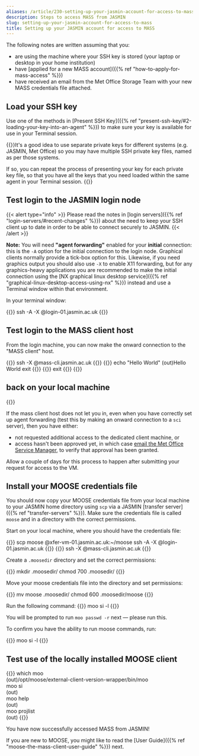 ```yaml
---
aliases: /article/230-setting-up-your-jasmin-account-for-access-to-mass
description: Steps to access MASS from JASMIN
slug: setting-up-your-jasmin-account-for-access-to-mass
title: Setting up your JASMIN account for access to MASS
---
```


The following notes are written assuming that you:

- are using the machine where your SSH key is stored (your laptop or desktop in your home institution)
- have [applied for a new MASS account]({{% ref "how-to-apply-for-mass-access" %}})
- have received an email from the Met Office Storage Team with your new MASS credentials file attached.

## Load your SSH key

Use one of the methods in [Present SSH Key]({{% ref "present-ssh-key/#2-loading-your-key-into-an-agent" %}}) to make sure your key is
available for use in your Terminal session.

{{<alert type="info">}}It's a good idea to use separate private keys for different systems 
(e.g. JASMIN, Met Office) so you may have multiple SSH private key files, named as per those systems.

If so, you can repeat the process of presenting your key for each private key file, so that you have all
the keys that you need loaded within the same agent in your Terminal session.
{{</alert>}}

## Test login to the JASMIN login node

{{< alert type="info" >}}
Please read the notes in [login servers]({{% ref "login-servers/#recent-changes" %}}) about the need to
keep your SSH client up to date in order to be able to connect securely to JASMIN.
{{< /alert >}}

**Note:** You will need **"agent forwarding"** enabled for your **initial** connection: this is the `-A` option for the initial connection to the login node. Graphical clients normally provide a tick-box option for this. Likewise, if you need graphics output you should also use `-X` to enable X11 forwarding, but for any graphics-heavy applications you are recommended to make the initial connection using the [NX graphical linux desktop service]({{% ref "graphical-linux-desktop-access-using-nx" %}}) instead and use a Terminal window within that environment.

In your terminal window:

{{<command user="localuser" host="localhost">}}
ssh -A -X <userid>@login-01.jasmin.ac.uk
{{</command>}}

## Test login to the MASS client host

From the login machine, you can now make the onward connection to the "MASS client" host.

{{<command user="user" host="login-01">}}
ssh -X <userid>@mass-cli.jasmin.ac.uk
{{</command>}}
{{<command user="user" host="mass-cli">}}
echo "Hello World"
(out)Hello World
exit
{{</command>}}
{{<command user="user" host="login-01">}}
exit
{{</command>}}
{{<command user="localuser" host="localhost">}}
## back on your local machine
{{</command>}}

If the mass client host does not let you in, even when you have correctly set up agent
forwarding (test this by making an onward connection to a `sci` server), then you have
either:

- not requested additional access to the dedicated client machine, or
- access hasn't been approved yet, in which case [email the Met Office Service Manager](mailto:monsoon@metoffice.gov.uk), to verify that approval has been granted.

Allow a couple of days for this process to happen after submitting your request for access to the VM.

## Install your MOOSE credentials file

You should now copy your MOOSE credentials file from your local machine to your JASMIN home directory
using `scp` via a JASMIN [transfer server]({{% ref "transfer-servers" %}}). Make sure the credentials file is called `moose` and in a directory with the correct permissions.

Start on your local machine, where you should have the credentials file:

{{<command user="user" host="localhost">}}
scp moose <userid>@xfer-vm-01.jasmin.ac.uk:~/moose
ssh -A -X <userid>@login-01.jasmin.ac.uk
{{</command>}}
{{<command user="user" host="login-01">}}
ssh -X <userid>@mass-cli.jasmin.ac.uk
{{</command>}}

Create a `.moosedir` directory and set the correct permissions:

{{<command user="user" host="mass-cli">}}
mkdir .moosedir/
chmod 700 .moosedir/
{{</command>}}

Move your moose credentials file into the directory and set permissions:

{{<command user="user" host="mass-cli">}}
mv moose .moosedir/
chmod 600 .moosedir/moose
{{</command>}}

Run the following command:
{{<command user="user" host="mass-cli">}}
moo si -l
{{</command>}}

You will be prompted to run `moo passwd -r` next — please run this.

To confirm you have the ability to run moose commands, run:

{{<command user="user" host="mass-cli">}}
moo si -l
{{</command>}}

## Test use of the locally installed MOOSE client

{{<command user="user" host="mass-cli">}}
which moo  
(out)/opt/moose/external-client-version-wrapper/bin/moo   
moo si  
(out)<system information appears here>  
moo help  
(out)<help details appear here>      
moo projlist  
(out)<list of projects appears here>
{{</command>}}

You have now successfully accessed MASS from JASMIN!

If you are new to MOOSE, you might like to read the 
[User Guide]({{% ref "moose-the-mass-client-user-guide" %}}) next.
